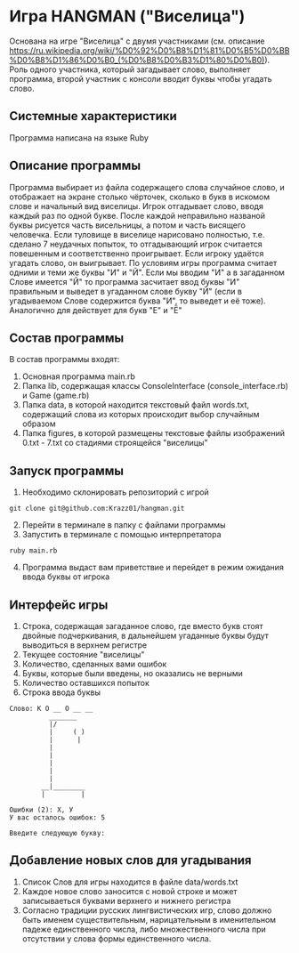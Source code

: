 # Игра HANGMAN ("Виселица")
Основана на игре "Виселица" с двумя участниками (см. описание https://ru.wikipedia.org/wiki/%D0%92%D0%B8%D1%81%D0%B5%D0%BB%D0%B8%D1%86%D0%B0_(%D0%B8%D0%B3%D1%80%D0%B0)). 
Роль одного участника, который загадывает слово, выполняет программа, второй участник с консоли вводит 
буквы чтобы угадать слово.

## Системные характеристики
Программа написана на языке Ruby

## Описание программы
Программа выбирает из файла содержащего слова случайное слово, и отображает на экране столько чёрточек, 
сколько в букв в искомом слове и начальный вид виселицы. Игрок отгадывает слово, вводя каждый раз по одной букве.
После каждой неправильно названой буквы рисуется часть висельницы, а потом и часть висящего человечка.
Если туловище в виселице нарисовано полностью, т.е. сделано 7 неудачных попыток, то отгадывающий игрок считается 
повешенным и соответственно проигрывает. 
Если игроку удаётся угадать слово, он выигрывает.
По условиям игры программа считает одними и теми же буквы "И" и "Й". Если мы вводим "И" а в загаданном 
Слове имеется "Й" то программа засчитает ввод буквы "И" правильным и выведет в угаданном слове букву "Й" 
(если в угадываемом Слове содержится буква "И", то выведет и её тоже).
Аналогично для действует для  букв "Е" и "Ё"

## Состав программы
В состав программы входят:
1. Основная программа main.rb
2. Папка lib, содержащая классы ConsoleInterface (console_interface.rb) и Game (game.rb)
3. Папка data, в которой находится текстовый файл words.txt, содержащий слова из которых происходит выбор случайным 
образом 
4. Папка figures, в которой размещены текстовые файлы изображений 0.txt - 7.txt со стадиями строящейся "виселицы"

## Запуск программы
1. Необходимо склонировать репозиторий с игрой
```
git clone git@github.com:Krazz01/hangman.git
```
2. Перейти в терминале в папку с файлами программы
3. Запустить в терминале с помощью интерпретатора
```
ruby main.rb
```
4. Программа выдаст вам приветствие и перейдет в режим ожидания ввода буквы от игрока


## Интерфейс игры
1. Строка, содержащая загаданное слово, где вместо букв стоят двойные подчеркивания, в дальнейшем угаданные 
буквы будут выводиться в верхнем регистре
2. Текущее состояние "виселицы"
3. Количество, сделанных вами ошибок
4. Буквы, которые были введены, но оказались не верными
5. Количество оставшихся попыток
6. Строка ввода буквы

```
Слово: К О __ О __ __
          _______
          |/
          |     ( )
          |      |
          |
          |
          |
          |
          |
        __|________
        |         |

Ошибки (2): Х, У
У вас осталось ошибок: 5

Введите следующую букву:
```

## Добавление новых слов для угадывания
1. Список Слов для игры находится в файле data/words.txt
2. Каждое новое слово заносится с новой строке и может записываеться буквами верхнего и нижнего регистра 
3. Согласно традиции русских лингвистических игр, слово должно быть именем существительным, нарицательным 
в именительном падеже единственного числа, либо множественного числа при отсутствии у слова формы единственного числа.
